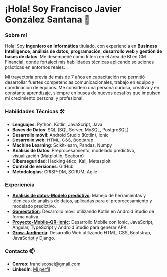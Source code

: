 # ¡Hola! Soy Francisco Javier González Santana 👋

### Sobre mí
Hola! Soy **ingeniero en Informática** titulado, con experiencia en **Business Intelligence**, **análisis de datos**, **programación**, **desarrollo web** y **gestión de bases de datos**. Me desempeñé como Intern en el área de BI en GM Financial, donde fortalecí mis habilidades técnicas aplicando soluciones prácticas en entornos reales.

Mi trayectoria previa de más de 7 años en capacitación me permitió desarrollar fuertes competencias comunicacionales, trabajo en equipo y coordinación de equipos. Me considero una persona curiosa, creativa y en constante aprendizaje, siempre en busca de nuevos desafíos que impulsen mi crecimiento personal y profesional.

### Habilidades Técnicas 🛠️
- **Lenguajes**: Python, Kotlin, JavaScript, Java
- **Bases de Datos**: SQL (SQL Server, MySQL, PostgreSQL)
- **Desarrollo móvil**: Android Studio (Kotlin), Ionic
- **Desarrollo web**: HTML, CSS, Bootstrap
- **Machine Learning**: Scikit-learn, Pandas, Numpy
- **Análisis de Datos**: Preprocesamiento, modelado predictivo, visualización (Matplotlib, Seaborn)
- **Ciberseguridad**: Hacking ético, Kali, Metasploit
- **Control de versiones**: GitHub
- **Metodologías**: CRISP-DM, SCRUM, Agile

### Experiencia
- **[Análisis de datos-Modelo predictivo](https://github.com/FrjGonzalezS/Analisis-de-datos---Modelo-predictivo)**: Manejo de herramientas y técnicas de análisis de datos, aplicadas para el preprocesamiento y modelado predictivo.
- **[Gamestation](https://github.com/FrjGonzalezS/Gamestation)**: Desarrollo móvil utilizando Kotlin en Android Studio de forma nativa.
- **[Proyecto-Mobile-QR-Ionic](https://github.com/FrjGonzalezS/Proyecto-Mobile-QR-Ionic)**: Desarrollo Mobile con Ionic, JavaScript, Angular, TypeScript y Android Studio para generar APK.
- **[Grow-Jardinería](https://github.com/FrjGonzalezS/Grow-Jardineria)**: Desarrollo Web utilizando HTML, CSS, Bootstrap, JavaScript y Django.


### Contacto 📫
- **Correo**: franciscosei@gmail.com
- **LinkedIn**: [Mi perfil](https://www.linkedin.com/in/franciscogonzalezs/)


<!---
FrjGonzalezS/FrjGonzalezS is a ✨ special ✨ repository because its `README.md` (this file) appears on your GitHub profile.
You can click the Preview link to take a look at your changes.
--->
